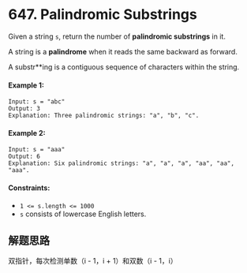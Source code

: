 # 647. Palindromic Substrings

Given a string `s`, return the number of **palindromic substrings** in it.

A string is a **palindrome** when it reads the same backward as forward.

A substr**ing is a contiguous sequence of characters within the string.

#### Example 1:

```
Input: s = "abc"
Output: 3
Explanation: Three palindromic strings: "a", "b", "c".
```

#### Example 2:

```
Input: s = "aaa"
Output: 6
Explanation: Six palindromic strings: "a", "a", "a", "aa", "aa", "aaa".
``` 

#### Constraints:

+ `1 <= s.length <= 1000`
+ `s` consists of lowercase English letters.

## 解题思路

双指针，每次检测单数（i - 1，i + 1）和双数（i - 1，i）
